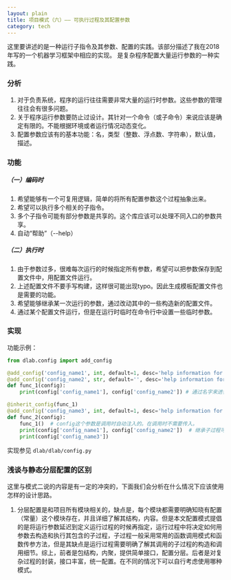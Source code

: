```yaml
---
layout: plain
title: 项目模式（六）—— 可执行过程及其配置参数
category: tech
---
```


这里要讲述的是一种运行子指令及其参数、配置的实践。该部分描述了我在2018年写的一个机器学习框架中相应的实现。
是复杂程序配置大量运行参数的一种实践。

### 分析

1. 对于负责系统，程序的运行往往需要非常大量的运行时参数。这些参数的管理往往会有很多问题。
2. 关于程序运行参数要防止过设计。其针对一个命令（或子命令）来说应该是确定有限的。不能根据环境或者运行情况动态变化。
3. 配置参数应该有的基本功能：名，类型（整数、浮点数、字符串），默认值，描述。

### 功能

##### （一）编码时

1. 希望能够有一个可复用逻辑，简单的将所有配置参数这个过程抽象出来。
2. 希望可以执行多个相关的子指令。
3. 多个子指令可能有部分参数是共享的。这个库应该可以处理不同入口的参数共享。
4. 自动“帮助”（--help）

##### （二）执行时

1. 由于参数过多，很难每次运行的时候指定所有参数，希望可以把参数保存到配置文件中，用配置文件运行。
2. 上述配置文件不要手写构建，这样很可能出现typo。因此生成模板配置文件也是需要的功能。
3. 希望能够继承某一次运行的参数，通过改动其中的一些构造新的配置文件。
4. 通过某个配置文件运行，但是在运行时临时在命令行中设置一些临时参数。

### 实现

功能示例：

```python
from dlab.config import add_config

@add_config('config_name1', int, default=1, desc='help information for config_name1')
@add_config('config_name2', str, default='', desc='help information for config_name1')
def func_1(config):
    print(config['config_name1'], config['config_name2']) # 通过名字来进行访问，config这个参数是调用时自动注入的。

@inherit_config(func_1)
@add_config('config_name3', int, default=1, desc='help information for config_name3')
def func_2(config):
    func_1()  # config这个参数是调用时自动注入的。在调用时不需要传入。
    print(config['config_name1'], config['config_name2'])  # 继承子过程可以调用到父过程的配置，反之不能。
    print(config['config_name3'])
```

实现参见 `dlab/dlab/config.py`

### 浅谈与静态分层配置的区别

这里与模式二说的内容是有一定的冲突的，下面我们会分析在什么情况下应该使用怎样的设计思路。

1. 分层配置是和项目所有模块相关的，缺点是，每个模块都需要明确知晓有配置（常量）这个模块存在，并且详细了解其结构，内容。但是本文配置模式提倡的是将运行参数延迟到定义运行过程的时候再指定，运行过程中将决定如何用参数去构造和执行其包含的子过程，子过程一般采用常用的函数调用模式和函数传参方法，但是其缺点是运行过程需要明确了解其调用的子过程的构造和调用细节。综上，前者是包结构，内聚，提供简单接口，配置分层。后者是对复杂过程的封装，接口丰富，统一配置。在不同的情况下可以自行考虑使用哪种模式。



